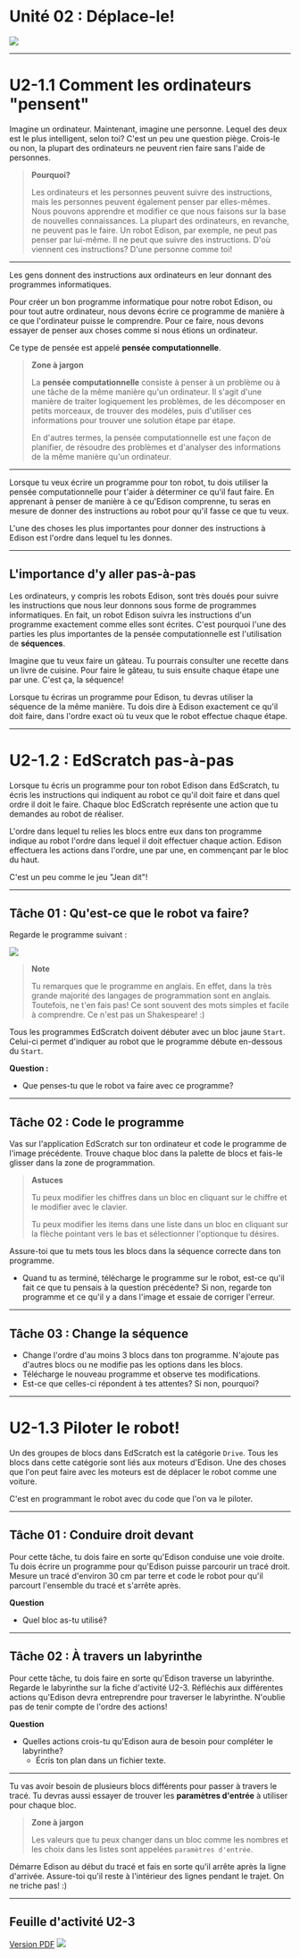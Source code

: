 # Unité 02 : Déplace-le! <!-- omit in toc -->
![](img/u0201_intro.png)

---

# U2-1.1 Comment les ordinateurs "pensent"
Imagine un ordinateur. Maintenant, imagine une personne. Lequel des deux est le plus intelligent, selon toi?
C'est un peu une question piège. Crois-le ou non, la plupart des ordinateurs ne peuvent rien faire sans l'aide de personnes.

> **Pourquoi?**
> 
> Les ordinateurs et les personnes peuvent suivre des instructions, mais les personnes peuvent également penser par elles-mêmes. Nous pouvons apprendre et modifier ce que nous faisons sur la base de nouvelles connaissances. 
La plupart des ordinateurs, en revanche, ne peuvent pas le faire. Un robot Edison, par exemple, ne peut pas penser par lui-même. Il ne peut que suivre des instructions. D'où viennent ces instructions? D'une personne comme toi!

---

Les gens donnent des instructions aux ordinateurs en leur donnant des programmes informatiques.

Pour créer un bon programme informatique pour notre robot Edison, ou pour tout autre ordinateur, nous devons écrire ce programme de manière à ce que l'ordinateur puisse le comprendre. Pour ce faire, nous devons essayer de penser aux choses comme si nous étions un ordinateur.

Ce type de pensée est appelé **pensée computationnelle**.

> **Zone à jargon**
> 
> La **pensée computationnelle** consiste à penser à un problème ou à une tâche de la même manière qu'un ordinateur. Il s'agit d'une manière de traiter logiquement les problèmes, de les décomposer en petits morceaux, de trouver des modèles, puis d'utiliser ces informations pour trouver une solution étape par étape.
> 
> En d'autres termes, la pensée computationnelle est une façon de planifier, de résoudre des problèmes et d'analyser des informations de la même manière qu'un ordinateur.

---

Lorsque tu veux écrire un programme pour ton robot, tu dois utiliser la pensée computationnelle pour t'aider à déterminer ce qu'il faut faire. En apprenant à penser de manière à ce qu'Edison comprenne, tu seras en mesure de donner des instructions au robot pour qu'il fasse ce que tu veux.

L'une des choses les plus importantes pour donner des instructions à Edison est l'ordre dans lequel tu les donnes.

---

## L'importance d'y aller pas-à-pas
Les ordinateurs, y compris les robots Edison, sont très doués pour suivre les instructions que nous leur donnons sous forme de programmes informatiques. En fait, un robot Edison suivra les instructions d'un programme exactement comme elles sont écrites. C'est pourquoi l'une des parties les plus importantes de la pensée computationnelle est l'utilisation de **séquences**.

Imagine que tu veux faire un gâteau. Tu pourrais consulter une recette dans un livre de cuisine. Pour faire le gâteau, tu suis ensuite chaque étape une par une. C'est ça, la séquence!

Lorsque tu écriras un programme pour Edison, tu devras utiliser la séquence de la même manière. Tu dois dire à Edison exactement ce qu'il doit faire, dans l'ordre exact où tu veux que le robot effectue chaque étape.

---

# U2-1.2 : EdScratch pas-à-pas
Lorsque tu écris un programme pour ton robot Edison dans EdScratch, tu écris les instructions qui indiquent au robot ce qu'il doit faire et dans quel ordre il doit le faire. Chaque bloc EdScratch représente une action que tu demandes au robot de réaliser.

L'ordre dans lequel tu relies les blocs entre eux dans ton programme indique au robot l'ordre dans lequel il doit effectuer chaque action. Edison effectuera les actions dans l'ordre, une par une, en commençant par le bloc du haut.

C'est un peu comme le jeu "Jean dit"!

---

## Tâche 01 : Qu'est-ce que le robot va faire?
Regarde le programme suivant :

![](img/u2_1_2_t1.png)

> **Note**
> 
> Tu remarques que le programme en anglais. En effet, dans la très grande majorité des langages de programmation sont en anglais.
> Toutefois, ne t'en fais pas! Ce sont souvent des mots simples et facile à comprendre. Ce n'est pas un Shakespeare! :)

Tous les programmes EdScratch doivent débuter avec un bloc jaune `Start`. Celui-ci permet d'indiquer au robot que le programme débute en-dessous du `Start`.

**Question :**
- Que penses-tu que le robot va faire avec ce programme?

---

## Tâche 02 : Code le programme
Vas sur l'application EdScratch sur ton ordinateur et code le programme de l'image précédente. Trouve chaque bloc dans la palette de blocs et fais-le glisser dans la zone de programmation.

> **Astuces**
> 
> Tu peux modifier les chiffres dans un bloc en cliquant sur le chiffre et le modifier avec le clavier.
> 
> Tu peux modifier les items dans une liste dans un bloc en cliquant sur la flèche pointant vers le bas et sélectionner l'optionque tu désires.

Assure-toi que tu mets tous les blocs dans la séquence correcte dans ton programme.

- Quand tu as terminé, télécharge le programme sur le robot, est-ce qu'il fait ce que tu pensais à la question précédente? Si non, regarde ton programme et ce qu'il y a dans l'image et essaie de corriger l'erreur.

---

## Tâche 03 : Change la séquence
- Change l'ordre d'au moins 3 blocs dans ton programme. N'ajoute pas d'autres blocs ou ne modifie pas les options dans les blocs.
- Télécharge le nouveau programme et observe tes modifications.
- Est-ce que celles-ci répondent à tes attentes? Si non, pourquoi?

---

# U2-1.3 Piloter le robot!
Un des groupes de blocs dans EdScratch est la catégorie `Drive`. Tous les blocs dans cette catégorie sont liés aux moteurs d'Edison. Une des choses que l'on peut faire avec les moteurs est de déplacer le robot comme une voiture.

C'est en programmant le robot avec du code que l'on va le piloter.

---

## Tâche 01 : Conduire droit devant
Pour cette tâche, tu dois faire en sorte qu'Edison conduise une voie droite. Tu dois écrire un programme pour qu'Edison puisse parcourir un tracé droit. Mesure un tracé d'environ 30 cm par terre et code le robot pour qu'il parcourt l'ensemble du tracé et s'arrête après.

**Question**
- Quel bloc as-tu utilisé?

---

## Tâche 02 : À travers un labyrinthe
Pour cette tâche, tu dois faire en sorte qu'Edison traverse un labyrinthe. Regarde le labyrinthe sur la fiche d'activité U2-3. Réfléchis aux différentes actions qu'Edison devra entreprendre pour traverser le labyrinthe. N'oublie pas de tenir compte de l'ordre des actions!

**Question**
- Quelles actions crois-tu qu'Edison aura de besoin pour compléter le labyrinthe?
  - Écris ton plan dans un fichier texte.

---

Tu vas avoir besoin de plusieurs blocs différents pour passer à travers le tracé. Tu devras aussi essayer de trouver les **paramètres d'entrée** à utiliser pour chaque bloc.

> **Zone à jargon**
> 
> Les valeurs que tu peux changer dans un bloc comme les nombres et les choix dans les listes sont appelées `paramètres d'entrée`.

Démarre Edison au début du tracé et fais en sorte qu'il arrête après la ligne d'arrivée. Assure-toi qu'il reste à l'intérieur des lignes pendant le trajet. On ne triche pas! :)

---

## Feuille d'activité U2-3
[Version PDF](img/activite_labyrinthe.pdf)
![](img/activite_labyrinthe.png)

